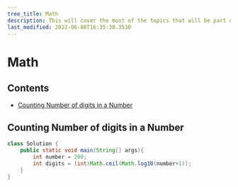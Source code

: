 ```yaml
---
tree_title: Math
description: This will cover the most of the topics that will be part of the Math.
last_modified: 2022-06-08T16:35:30.3530
---
```


# Math

## Contents

-   [Counting Number of digits in a Number](#counting-number-of-digits-in-a-number)

## Counting Number of digits in a Number

```java showLineNumbers
class Solution {
    public static void main(String[] args){
        int number = 200;
        int digits = (int)Math.ceil(Math.log10(number+1));
    }
}
```
